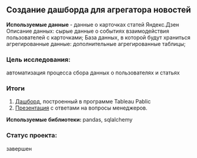 ## Создание дашборда для агрегатора новостей

<b> Используемые данные </b> - данные о карточках статей Яндекс.Дзен
Описание данных:
cырые данные о событиях взаимодействия пользователей с карточками;
База данных, в которой будут храниться агрегированные данные: дополнительные агрегированные таблицы;


### Цель исследования: 
автоматизация процесса сбора данных о пользователях и статьях

### Итоги
1. [Дашборд](https://public.tableau.com/app/profile/ekaterina1585/viz/DashboardYandexDzen_16647860736560/Dashboard1), построенный в программе Tableau Pablic
2. [Презентация](https://docs.google.com/presentation/d/1xdStGR250fTo-r8UeQzyTPRbmGrVTVZcevU7JK-p6IQ/edit#slide=id.p) с ответами на вопросы менеджеров.

<b> Используемые библиотеки: </b> pandas, sqlalchemy

### Статус проекта:
завершен


